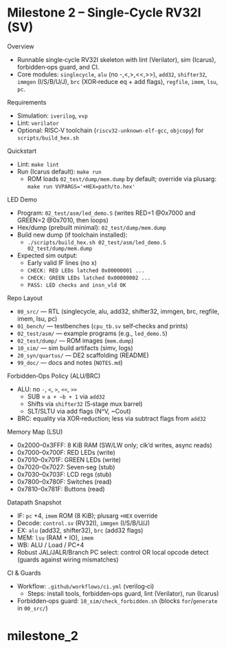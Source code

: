 # Milestone 2 – Single‑Cycle RV32I (SV)

Overview
- Runnable single‑cycle RV32I skeleton with lint (Verilator), sim (Icarus), forbidden‑ops guard, and CI.
- Core modules: `singlecycle`, `alu` (no -,<,>,<<,>>), `add32`, `shifter32`, `immgen` (I/S/B/U/J), `brc` (XOR‑reduce eq + add flags), `regfile`, `imem`, `lsu`, `pc`.

Requirements
- Simulation: `iverilog`, `vvp`
- Lint: `verilator`
- Optional: RISC‑V toolchain (`riscv32-unknown-elf-gcc`, `objcopy`) for `scripts/build_hex.sh`

Quickstart
- Lint: `make lint`
- Run (Icarus default): `make run`
  - ROM loads `02_test/dump/mem.dump` by default; override via plusarg: `make run VVPARGS='+HEX=path/to.hex'`

LED Demo
- Program: `02_test/asm/led_demo.S` (writes RED=1 @0x7000 and GREEN=2 @0x7010, then loops)
- Hex/dump (prebuilt minimal): `02_test/dump/mem.dump`
- Build new dump (if toolchain installed):
  - `./scripts/build_hex.sh 02_test/asm/led_demo.S 02_test/dump/mem.dump`
- Expected sim output:
  - Early valid IF lines (no x)
  - `CHECK: RED LEDs latched 0x00000001 ...`
  - `CHECK: GREEN LEDs latched 0x00000002 ...`
  - `PASS: LED checks and insn_vld OK`

Repo Layout
- `00_src/` — RTL (singlecycle, alu, add32, shifter32, immgen, brc, regfile, imem, lsu, pc)
- `01_bench/` — testbenches (`cpu_tb.sv` self‑checks and prints)
- `02_test/asm/` — example programs (e.g., `led_demo.S`)
- `02_test/dump/` — ROM images (`mem.dump`)
- `10_sim/` — sim build artifacts (simv, logs)
- `20_syn/quartus/` — DE2 scaffolding (README)
- `99_doc/` — docs and notes (`NOTES.md`)

Forbidden‑Ops Policy (ALU/BRC)
- ALU: no `-`, `<`, `>`, `<<`, `>>`
  - SUB = `a + ~b + 1` via `add32`
  - Shifts via `shifter32` (5‑stage mux barrel)
  - SLT/SLTU via add flags (N^V, ~Cout)
- BRC: equality via XOR‑reduction; less via subtract flags from `add32`

Memory Map (LSU)
- 0x2000–0x3FFF: 8 KiB RAM (SW/LW only; clk’d writes, async reads)
- 0x7000–0x700F: RED LEDs (write)
- 0x7010–0x701F: GREEN LEDs (write)
- 0x7020–0x7027: Seven‑seg (stub)
- 0x7030–0x703F: LCD regs (stub)
- 0x7800–0x780F: Switches (read)
- 0x7810–0x781F: Buttons (read)

Datapath Snapshot
- IF: `pc` +4, `imem` ROM (8 KiB); plusarg `+HEX` override
- Decode: `control.sv` (RV32I), `immgen` (I/S/B/U/J)
- EX: `alu` (add32, shifter32), `brc` (add32 flags)
- MEM: `lsu` (RAM + IO), `imem`
- WB: ALU / Load / PC+4
- Robust JAL/JALR/Branch PC select: control OR local opcode detect (guards against wiring mismatches)

CI & Guards
- Workflow: `.github/workflows/ci.yml` (verilog‑ci)
  - Steps: install tools, forbidden‑ops guard, lint (Verilator), run (Icarus)
- Forbidden‑ops guard: `10_sim/check_forbidden.sh` (blocks `for`/`generate` in `00_src/`)
# milestone_2
